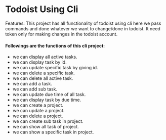 # Todoist Using Cli

Features:
This project has all functionality of todoist using cli here we pass commands and done whatever we want to change/done in todoist.
It need token only for making changes in the todoist account.
#### Followings are the functions of this cli project:
- we can display all active tasks.
- we can display task by id.
- we can update specific task by giving id.
- we can delete a specific task.
- we can delete all active task.
- we can add a task.
- we can add sub task.
- we can update due time of all task.
- we can display task by due time.
- we can create a project.
- we can update a project.
- we can delete a project.
- we can create sub task in project.
- we can show all task of project.
- we can show a specific task in project.
